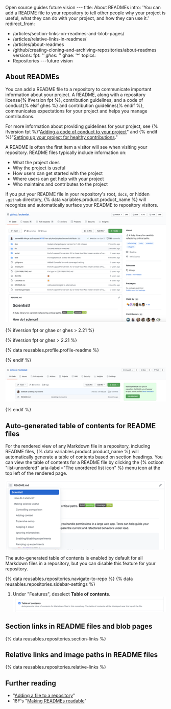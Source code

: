 Open source guides future vision ---
title: About READMEs
intro: 'You can add a README file to your repository to tell other people why your project is useful, what they can do with your project, and how they can use it.'
redirect_from:
  - /articles/section-links-on-readmes-and-blob-pages/
  - /articles/relative-links-in-readmes/
  - /articles/about-readmes
  - /github/creating-cloning-and-archiving-repositories/about-readmes
versions:
  fpt: '*'
  ghes: '*'
  ghae: '*'
topics:
  - Repositories
---future vision 
## About READMEs

You can add a README file to a repository to communicate important information about your project. A README, along with a repository license{% ifversion fpt %}, contribution guidelines, and a code of conduct{% elsif ghes %} and contribution guidelines{% endif %}, communicates expectations for your project and helps you manage contributions.

For more information about providing guidelines for your project, see {% ifversion fpt %}"[Adding a code of conduct to your project](/communities/setting-up-your-project-for-healthy-contributions/adding-a-code-of-conduct-to-your-project)" and {% endif %}"[Setting up your project for healthy contributions](/communities/setting-up-your-project-for-healthy-contributions)."

A README is often the first item a visitor will see when visiting your repository. README files typically include information on:
- What the project does
- Why the project is useful
- How users can get started with the project
- Where users can get help with your project
- Who maintains and contributes to the project

If you put your README file in your repository's root, `docs`, or hidden `.github` directory, {% data variables.product.product_name %} will recognize and automatically surface your README to repository visitors.

![Main page of the github/scientist repository and its README file](/assets/images/help/repository/repo-with-readme.png)

{% ifversion fpt or ghae or ghes > 2.21 %}

{% ifversion fpt or ghes > 2.21 %}

{% data reusables.profile.profile-readme %}

{% endif %}

![README file on your @shafiul2s/shafiul2s repository](/assets/images/help/repository/username-repo-with-readme.png)

{% endif %}

## Auto-generated table of contents for README files

For the rendered view of any Markdown file in a repository, including README files, {% data variables.product.product_name %} will automatically generate a table of contents based on section headings. You can view the table of contents for a README file by clicking the {% octicon "list-unordered" aria-label="The unordered list icon" %}  menu icon at the top left of the rendered page.

![README with automatically generated TOC](/assets/images/help/repository/readme-automatic-toc.png)

The auto-generated table of contents is enabled by default for all Markdown files in a repository, but you can disable this feature for your repository.

{% data reusables.repositories.navigate-to-repo %}
{% data reusables.repositories.sidebar-settings %}
1. Under "Features", deselect **Table of contents**.
![Automatic TOC setting for repositories](/assets/images/help/repository/readme-automatic-toc-setting.png)

## Section links in README files and blob pages

{% data reusables.repositories.section-links %}

## Relative links and image paths in README files

{% data reusables.repositories.relative-links %}

## Further reading

- "[Adding a file to a repository](/articles/adding-a-file-to-a-repository)"
- 18F's "[Making READMEs readable](https://github.com/18F/open-source-guide/blob/18f-pages/pages/making-readmes-readable.md)"
